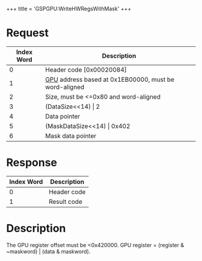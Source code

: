 +++
title = 'GSPGPU:WriteHWRegsWithMask'
+++

# Request

| Index Word | Description                                                             |
|------------|-------------------------------------------------------------------------|
| 0          | Header code \[0x00020084\]                                              |
| 1          | [GPU](categories/GPU "wikilink") address based at 0x1EB00000, must be word-aligned |
| 2          | Size, must be \<=0x80 and word-aligned                                  |
| 3          | (DataSize\<\<14) \| 2                                                   |
| 4          | Data pointer                                                            |
| 5          | (MaskDataSize\<\<14) \| 0x402                                           |
| 6          | Mask data pointer                                                       |

# Response

| Index Word | Description |
|------------|-------------|
| 0          | Header code |
| 1          | Result code |

# Description

The GPU register offset must be \<0x420000. GPU register = (register &
~maskword) \| (data & maskword).
